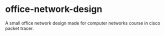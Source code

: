 # office-network-design
A small office network design made for computer networks course in cisco packet tracer.
